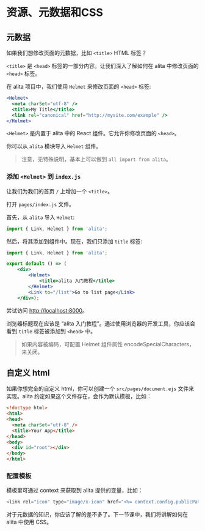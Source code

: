 # 资源、元数据和CSS

## 元数据

如果我们想修改页面的元数据，比如 `<title>` HTML 标签？

`<title>` 是 `<head>` 标签的一部分内容。让我们深入了解如何在 alita 中修改页面的 `<head>` 标签。

在 alita 项目中，我们使用 `Helmet` 来修改页面的 `<head>` 标签:

```jsx
<Helmet>
  <meta charSet="utf-8" />
  <title>My Title</title>
  <link rel="canonical" href="http://mysite.com/example" />
</Helmet>
```

`<Helmet>` 是内置于 alita 中的 React 组件。它允许你修改页面的 `<head>`。

你可以从 `alita` 模块导入 `Helmet` 组件。

> 注意，无特殊说明，基本上可以做到 `all import from alita`。

### 添加 `<Helmet>` 到 `index.js`

让我们为我们的首页 `/` 上增加一个 `<title>`。

打开 `pages/index.js` 文件。

首先，从 `alita` 导入 `Helmet`:

```js
import { Link, Helmet } from 'alita';
```

然后，将其添加到组件中。现在，我们只添加 `title` 标签:

```jsx
import { Link, Helmet } from 'alita';

export default () => (
    <div>
        <Helmet>
            <title>alita 入门教程</title>
        </Helmet>
        <Link to="/list">Go to list page</Link>
    </div>);
```

尝试访问 [http://localhost:8000](http://localhost:8000)。

浏览器标题现在应该是 “alita 入门教程”。通过使用浏览器的开发工具，你应该会看到 `title` 标签被添加到 `<head>` 中。

> 如果内容被编码，可配置 Helmet 组件属性 encodeSpecialCharacters，来关闭。

## 自定义 html

如果你想完全的自定义 html，你可以创建一个 `src/pages/document.ejs` 文件来实现。alita 约定如果这个文件存在，会作为默认模板，比如：

```html
<!doctype html>
<html>
<head>
  <meta charSet="utf-8" />
  <title>Your App</title>
</head>
<body>
  <div id="root"></div>
</body>
</html>
```

### 配置模板

模板里可通过 context 来获取到 alita 提供的变量，比如：

```js
<link rel="icon" type="image/x-icon" href="<%= context.config.publicPath % />favicon.png" />
```

对于元数据的知识，你应该了解的差不多了。下一节课中，我们将讲解如何在 alita 中使用 CSS。
